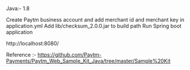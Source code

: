 Java:- 1.8

Create Paytm business account and add merchant id and merchant key in application.yml 
Add lib/checksum_2.0.0.jar to build path
Run Spring boot application

http://localhost:8080/

Reference :- https://github.com/Paytm-Payments/Paytm_Web_Sample_Kit_Java/tree/master/Sample%20Kit